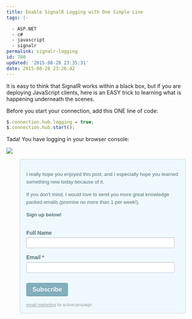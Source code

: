 ```yaml
---
title: Enable SignalR Logging with One Simple Line
tags: |-

  - ASP.NET
  - c#
  - javascript
  - signalr
permalink: signalr-logging
id: 780
updated: '2015-08-28 23:35:31'
date: 2015-08-28 23:26:42
---
```


It is easy to think that SignalR works within a black box, but if you are deploying JavaScript clients, here is an EASY trick to learning what is happening underneath the scenes.

Before you start your connection, add this ONE line of code:

```javascript
$.connection.hub.logging = true;
$.connection.hub.start();
```

Tada!  You have logging in your browser console:

![](https://griffcdn.blob.core.windows.net/kevgriffinpublic/signalr-logging/logging_preview.png)

<style>
._form {
position:relative;
background:#fff;
width:400px;/*F*/
padding:0!important;
text-align:left;
margin-left: auto;
margin-right: auto;
}
._form em {
color:#9a9a9a;
}
._form a {
margin-left:3px;
}
._form ._field,
._form ._field ._label,
._form ._type_radio,
._form ._type_checkbox,
._form ._type_captcha,
._form ._field table {
background:none;
}
._form ._field {
position:relative;
width:100%;
cursor:move;
font-style:normal;
margin:1.2em 0;
padding:0;
overflow:hidden;
}
._form ._field input[type="text"] {
width:95%;
padding:8px;
font-size:16px;
border:1px solid #b6b6b6;
}
._form ._field ._label {
display:block;
margin:0 0 0.5em;
padding:0!important;
font-size:15px;
}
._form ._field ._option input[type="checkbox"],
._form ._field ._option input[type="radio"] {
position:relative;
width:13px;
height:13px;
margin:-4px 0 0 1px;
cursor:pointer;
vertical-align:middle;
}
._form ._field ._option input[type="submit"],
._form ._field ._option input[type="button"] {
margin:0;
cursor:pointer;
height:35px;
width:auto;
font-size:15px;
}
._form ._field ._option select {
display:block;
margin:0;
padding:0;
width:auto;
font-size:15px;
border:1px solid #b6b6b6;
}
._form ._type_radio ._option,
._form ._type_checkbox ._option {
font-size:13px;
font-weight:normal;
line-height:1.8;
}
._form ._type_date ._option input[type="text"] {
float:left;
width:100px;
}
._form ._type_date ._option input[type="button"] {
width:37px;
height:36px;
margin-left:5px;
padding:20px;
background:url(http://kevingriffin.activehosted.com/admin/css/../images/icon_calendar.gif) no-repeat 0 0;
border:none;
outline:none;
text-indent:-9999px;
}
._form ._type_captcha img {
float:left;
margin:0 6px 0 0;
width:70px;
height:33px;
border:1px solid #b6b6b6;
}
._form ._type_captcha input[type="text"] {
margin:-14px 0 0 0!important;
width:25%;
}
._form ._field table {
width:100%!important;
}
._form ._field table tbody tr td {
width:50%!important;
font-size:15px;
}
._form {
width:400px;/*F*/
padding:16px!important;
background:#eff9fd;
color:#2c2c2c;
font-weight:normal;
border:1px solid #c4d5da;
-webkit-border-radius:4px;
-moz-border-radius:4px;
border-radius:4px;
}
._form #notice {
margin:10px 0 0 -3px!important;
padding:0;
color:#959c9f;
font-size:11px;
font-family:helvetica,arial,sans-serif;
}
._form #notice a, ._form #notice a:visited {
color:#959c9f;
text-decoration:underline;
}
._form ._field,
._form ._field ._label,
._form ._type_radio,
._form ._type_checkbox,
._form ._type_captcha,
._form ._field table {
background:none;
}
._form ._field {
position:relative;
width:100%;
cursor:default;
font-style:normal;
margin:0 0 16px!important;
padding:0!important;
overflow:hidden;
}
._form ._field input[type="text"],
._form ._field input[type="email"] {
width:97%;
margin:0!important;
padding:4px!important;
font-size:16px;
border:1px solid #b4c5cb;
border-top:1px solid #a5b4b9;
-webkit-border-radius:3px;
-moz-border-radius:3px;
border-radius:3px;
}
._form ._field ._label {
margin:0 0 0.3em!important;
color:#546f79;
font-size:14px;
font-family:helvetica,arial,sans-serif;
font-weight:700;
}
._form ._field ._option {
margin:0;
padding:0;
color:#546f79;
font-size:13px;
font-family:helvetica,arial,sans-serif;
font-weight:normal;
line-height:20px;
}
._form ._type_header ._label {
width:100%;
font-style:normal;
font-size:20px!important;
line-height:24px;
color:#546f79;
margin:0 0 5px!important;
padding:0 0 10px!important;
overflow:hidden;
border-bottom:1px solid #e0e0e0;
}
._form ._type_input ._option textarea{
width:97%!important;
background:#fafafa;
border:1px solid #b4c5cb;
border-top:1px solid #a5b4b9;
-webkit-border-radius:3px;
-moz-border-radius:3px;
border-radius:3px;
}
._form ._field ._option input[type="submit"],
._form ._field ._option input[type="button"] {
width:auto;
margin:10px 0 0!important;
padding:8px 15px!important;
cursor:pointer;
font-family:helvetica,arial,sans-serif;
font-weight:700;
font-size:16px;
color:#ffffff;
background:#82aebe;
border:1px solid #6a9eb0;
border-bottom:1px solid #5f8e9f;
-webkit-border-radius:4px;
-moz-border-radius:4px;
border-radius:4px;
text-shadow:0px 1px 1px #5f8e9f!important;
}
._form ._type_input ._option input[type="submit"]:hover,
._form ._type_input ._option input[type="button"]:hover {
background:#6494a6;
}
._form ._type_radio ._option label {
display:inline;
font-size:16px;
font-weight:normal;
line-height:18px;
}
._form ._type_radio ._option label input[type="radio"] {
position:relative;
width:13px;
height:13px;
margin:-4px 0 0 1px!important;
cursor:pointer;
vertical-align:middle;
border:none;
line-height:18px;
}
._form ._type_date ._option input[type="text"] {
float:left;
width:100px;
}
._form ._type_date ._option input[type="button"] {
float:left;
width:24px;
height:24px;
margin:2px 0 0 5px!important;
padding:0;
background:url(http://kevingriffin.activehosted.com/admin/templates/form-themes/simple-blue/images/icon_calendar.gif) no-repeat;
border:none;
outline:none;
text-indent:-9999px;
}
._form ._field ._option select {
display:block;
margin:0;
padding:0;
width:auto;
font-size:16px;
border:1px solid #cce0e7;
}
._form ._type_captcha img {
float:left;
width:88px;
height:44px;
margin:0 6px 0 0;
border:1px solid #cce0e7;
}
._form ._type_captcha input[type="text"] {
margin:0!important;
width:40%;
font-size:16px;
}
._form ._field table {
margin:0;
padding:0;
border-collapse:collapse;
width:100%!important;
table-layout:fixed;
margin-bottom:18px;
font-size:13px!important;
border-collapse:collapse;
border-spacing:0;
}
._form ._field table td {
padding:0 10px 0 0!important;
line-height:18px;
text-align:left;
font-size:13px!important;
color:#606060;
}
._form ._type_input ._option table tbody#_forward_rcpt input {margin:0 0 5px 0!important; width:96%!important;}
._form ._type_input ._option table tbody#_forward_rcpt img.image_addrcpt {cursor:pointer;}
.form_errors{
text-align:center;
font-size:15px;
margin:10px;
color:#900;
font-family:Arial, Helvetica, sans-serif;
font-weight:bold;
margin-bottom:20px;
}
</style>
<form action='//kevingriffin.activehosted.com/proc.php' method='post' id='_form_1025' accept-charset='utf-8' enctype='multipart/form-data'>
<input type='hidden' name='f' value='1025'>
<input type='hidden' name='s' value=''>
<input type='hidden' name='c' value='0'>
<input type='hidden' name='m' value='0'>
<input type='hidden' name='act' value='sub'>
<input type='hidden' name='nlbox[]' value='2'>
<div class='_form'>
<div class='formwrapper'>
<div id='_field88'>
<div id='compile88' class='_field _type_input'>
<div class='_option'>
<p>
I really hope you enjoyed this post, and I especially hope you learned something new today because of it.  
</p>
<p>
If you don't mind, I would love to send you more great knowledge packed emails (promise no more than 1 per week!). 
</p>
<p>
<strong>
Sign up below!
</strong>
</p>
</div>
</div>
</div>
<div id='_field86'>
<div id='compile86' class='_field _type_input'>
<div class='_label '>
Full Name
</div>
<div class='_option'>
<input type='text' name='fullname' >
</div>
</div>
</div>
<div id='_field78'>
<div id='compile78' class='_field _type_input'>
<div class='_label '>
Email *
</div>
<div class='_option'>
<input type='email' name='email' >
</div>
</div>
</div>
<div id='_field79'>
<div id='compile79' class='_field _type_input'>
<div class='_option'>
<input type='submit' value="Subscribe">
</div>
</div>
</div>
</div>
<div class="preview_part">
<div id="notice">
<a href="http://www.activecampaign.com/" title="email marketing" target="_blank">email marketing</a>
by activecampaign
</div>
</div>
</div>
</form>
